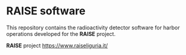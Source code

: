 # RAISE software

This repository contains the radioactivity detector software for harbor operations developed for the **RAISE** project.

**RAISE** project https://www.raiseliguria.it/
